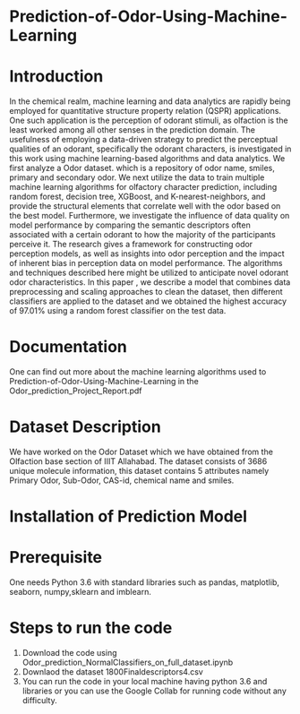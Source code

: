 # Prediction-of-Odor-Using-Machine-Learning
# Introduction
In the chemical realm, machine learning and data analytics are rapidly being employed for quantitative structure property relation (QSPR) applications. One such application is the perception of odorant stimuli, as olfaction is the least worked among all other senses in the prediction domain. The usefulness of employing a data-driven strategy to predict the perceptual qualities of an odorant, specifically the odorant characters, is investigated in this work using machine learning-based algorithms and data analytics. We first analyze a Odor dataset. which is a repository of odor name, smiles, primary and secondary odor. We next utilize the data to train multiple machine learning algorithms for olfactory character prediction, including random forest, decision tree, XGBoost, and K-nearest-neighbors, and provide the structural elements that correlate well with the odor based on the best model. Furthermore, we investigate the influence of data quality on model performance by comparing the semantic descriptors often associated with a certain odorant to how the majority of the participants perceive it. The research gives a framework for constructing odor perception models, as well as insights into odor perception and the impact of inherent bias in perception data on model performance. The algorithms and techniques described here might be utilized to anticipate novel odorant odor characteristics. In this paper , we describe a model that combines data preprocessing and scaling approaches to clean the dataset, then different classifiers are applied to the dataset and we obtained the highest accuracy of 97.01% using a random forest classifier on the test data.
# Documentation
One can find out more about the machine learning algorithms used to Prediction-of-Odor-Using-Machine-Learning in the Odor_prediction_Project_Report.pdf 
# Dataset Description
We have worked on the Odor Dataset which we have obtained from the Olfaction base section of IIIT Allahabad. The dataset consists of 3686 unique molecule information, this dataset contains 5 attributes namely Primary Odor, Sub-Odor, CAS-id, chemical name and smiles. 
# Installation of Prediction Model
# Prerequisite
One needs Python 3.6 with standard libraries such as pandas, matplotlib, seaborn, numpy,sklearn and imblearn.
# Steps to run the code
1) Download the code using Odor_prediction_NormalClassifiers_on_full_dataset.ipynb
2) Downlaod the dataset 1800Finaldescriptors4.csv
3) You can run the code in your local machine having python 3.6 and libraries or you can use the Google Collab for running code without any difficulty.


